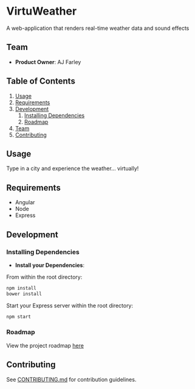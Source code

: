 # VirtuWeather
A web-application that renders real-time weather data and sound effects

## Team

  - __Product Owner__: AJ Farley

## Table of Contents

1. [Usage](#Usage)
1. [Requirements](#requirements)
1. [Development](#development)
    1. [Installing Dependencies](#installing-dependencies)
    1. [Roadmap](#roadmap)
1. [Team](#team)
1. [Contributing](#contributing)

## Usage

Type in a city and experience the weather... virtually!

## Requirements

- Angular
- Node
- Express


## Development

### Installing Dependencies

- __Install your Dependencies__:

From within the root directory:
```sh
npm install
bower install
```

Start your Express server within the root directory:
```sh
npm start
```

<!-- ### Future Features -->

### Roadmap

View the project roadmap [here](https://github.com/selfresonator/virtuweather/issues)


## Contributing

See [CONTRIBUTING.md](CONTRIBUTING.md) for contribution guidelines.
